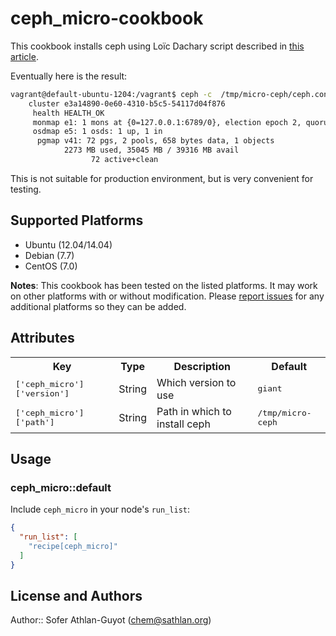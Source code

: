 # ceph_micro-cookbook

This cookbook installs ceph using Loïc Dachary script described in
[this article](http://dachary.org/?p=2374).

Eventually here is the result:

```bash
vagrant@default-ubuntu-1204:/vagrant$ ceph -c  /tmp/micro-ceph/ceph.conf  -s
    cluster e3a14890-0e60-4310-b5c5-54117d04f876
     health HEALTH_OK
     monmap e1: 1 mons at {0=127.0.0.1:6789/0}, election epoch 2, quorum 0 0
     osdmap e5: 1 osds: 1 up, 1 in
      pgmap v41: 72 pgs, 2 pools, 658 bytes data, 1 objects
            2273 MB used, 35045 MB / 39316 MB avail
                  72 active+clean
```

This is not suitable for production environment, but is very convenient for
testing.

## Supported Platforms

* Ubuntu (12.04/14.04)
* Debian (7.7)
* CentOS (7.0)

**Notes**: This cookbook has been tested on the listed platforms. It may work
on other platforms with or without modification. Please
[report issues](https://github.com/sathlan/ceph_micro-cookbook/issues) for any
additional platforms so they can be added.

## Attributes

<table>
  <tr>
    <th>Key</th>
    <th>Type</th>
    <th>Description</th>
    <th>Default</th>
  </tr>
  <tr>
    <td><tt>['ceph_micro']['version']</tt></td>
    <td>String</td>
    <td>Which version to use</td>
    <td><tt>giant</tt></td>
  </tr>
  <tr>
    <td><tt>['ceph_micro']['path']</tt></td>
    <td>String</td>
    <td>Path in which to install ceph</td>
    <td><tt>/tmp/micro-ceph</tt></td>
  </tr>
</table>

## Usage

### ceph_micro::default

Include `ceph_micro` in your node's `run_list`:

```json
{
  "run_list": [
    "recipe[ceph_micro]"
  ]
}
```

## License and Authors

Author:: Sofer Athlan-Guyot (<chem@sathlan.org>)
